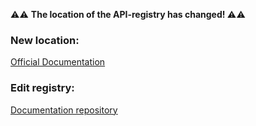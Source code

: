 ⚠️⚠️ <b> The location of the API-registry has changed! </b> ⚠️⚠️

### New location:
[Official Documentation](https://docs.scrt.network/secret-network-documentation/development/connecting-to-the-network)

### Edit registry:
[Documentation repository](https://github.com/SecretFoundation/docs/blob/gitbook/development/connecting-to-the-network.md)
